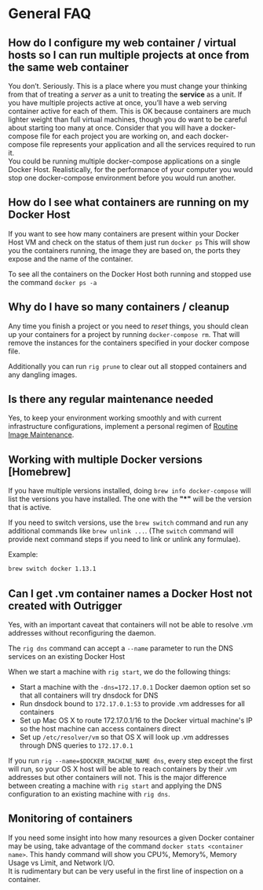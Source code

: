 # General FAQ

## How do I configure my web container / virtual hosts so I can run multiple projects at once from the same web container

You don’t. Seriously. This is a place where you must change your thinking from that of treating a *server* as a unit to 
treating the **service** as a unit. If you have multiple projects active at once, you’ll have a web serving container 
active for each of them. This is OK because containers are much lighter weight than full virtual machines, though you do 
want to be careful about starting too many at once.  Consider that you will have a docker-compose file for each project 
you are working on, and each docker-compose file represents your application and all the services required to run it.  
You could be running multiple docker-compose applications on a single Docker Host.  Realistically, for the performance 
of your computer you would stop one docker-compose environment before you would run another.

## How do I see what containers are running on my Docker Host

If you want to see how many containers are present within your Docker Host VM and check on the status of them just 
run `docker ps` This will show you the containers running, the image they are based on, the ports they expose and the 
name of the container.

To see all the containers on the Docker Host both running and stopped use the command  `docker ps -a`

## Why do I have so many containers / cleanup

Any time you finish a project or you need to *reset* things, you should clean up your containers for a project by running 
`docker-compose rm`. That will remove the instances for the containers specified in your docker compose file.

Additionally you can run `rig prune` to clear out all stopped containers and any dangling images.

## Is there any regular maintenance needed

Yes, to keep your environment working smoothly and with current infrastructure configurations, implement a personal 
regimen of [Routine Image Maintenance](../common-tasks/routine-image-maintenance).

## Working with multiple Docker versions [Homebrew]

If you have multiple versions installed, doing `brew info docker-compose` will list the versions you have installed. The 
one with the **"*"** will be the version that is active.

If you need to switch versions, use the `brew switch` command and run any additional commands like `brew unlink ...`. 
(The `switch` command will provide next command steps if you need to link or unlink any formulae).

Example:

```bash
brew switch docker 1.13.1
```

## Can I get .vm container names a Docker Host not created with Outrigger

Yes, with an important caveat that containers will not be able to resolve .vm addresses without reconfiguring the daemon.

The `rig dns` command can accept a `--name` parameter to run the DNS services on an existing Docker Host

When we start a machine with `rig start`, we do the following things:

- Start a machine with the `-dns=172.17.0.1` Docker daemon option set so that all containers will try dnsdock for DNS
- Run dnsdock bound to `172.17.0.1:53` to provide .vm addresses for all containers
- Set up Mac OS X to route 172.17.0.1/16 to the Docker virtual machine's IP so the host machine can access containers direct
- Set up `/etc/resolver/vm` so that OS X will look up .vm addresses through DNS queries to `172.17.0.1`

If you run `rig --name=$DOCKER_MACHINE_NAME dns`, every step except the first will run, so your OS X host will be 
able to reach containers by their .vm addresses but other containers will not. This is the major difference between 
creating a machine with `rig start` and applying the DNS configuration to an existing machine with `rig dns`.

## Monitoring of containers

If you need some insight into how many resources a given Docker container may be using, take advantage of the command 
`docker stats <container name>`.  This handy command will show you CPU%, Memory%, Memory Usage vs Limit, and Network I/O.  
It is rudimentary but can be very useful in the first line of inspection on a container.

